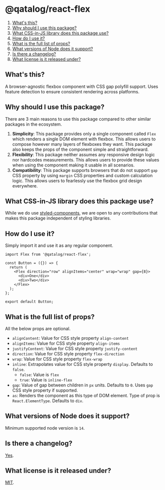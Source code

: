 <!-- omit in toc -->
# @qatalog/react-flex

1. [What's this?](#whats-this)
2. [Why should I use this package?](#why-should-i-use-this-package)
3. [What CSS-in-JS library does this package use?](#what-css-in-js-library-does-this-package-use)
4. [How do I use it?](#how-do-i-use-it)
5. [What is the full list of props?](#what-is-the-full-list-of-props)
6. [What versions of Node does it support?](#what-versions-of-node-does-it-support)
7. [Is there a changelog?](#is-there-a-changelog)
8. [What license is it released under?](#what-license-is-it-released-under)

## What's this?

A browser-agnostic flexbox component with CSS gap polyfill support. Uses feature detection to ensure consistent rendering across platforms.

## Why should I use this package?

There are 3 main reasons to use this package compared to other similar packages in the ecosystem.

1. **Simplicity**: This package provides only a single component called `Flex` which renders a single DOM element with flexbox. This allows users to compose however many layers of flexboxes they want. This package also keeps the props of the component simple and straightforward.
2. **Flexibility**: This package neither assumes any responsive design logic nor hardcodes measurements. This allows users to provide these values when using the component making it usable in all scenarios.
3. **Compatibility**: This package supports browsers that do not support `gap` CSS property by using `margin` CSS properties and custom calculation logic. This allows users to fearlessly use the flexbox grid design everywhere.

## What CSS-in-JS library does this package use?

While we do use [styled-components](https://styled-components.com/), we are open to any contributions that makes this package independent of styling libraries.

## How do I use it?

Simply import it and use it as any regular component.

```tsx
import Flex from '@qatalog/react-flex';

const Button = ({}) => {
  return (
    <Flex direction="row" alignItems="center" wrap="wrap" gap={8}>
      <div>One</div>
      <div>Two</div>
    </Flex>
  );
};

export default Button;
```

## What is the full list of props?

All the below props are optional.

- `alignContent`: Value for CSS style property `align-content`
- `alignItems`: Value for CSS style property `align-items`
- `justifyContent`: Value for CSS style property `justify-content`
- `direction`: Value for CSS style property `flex-direction`
- `wrap`: Value for CSS style property `flex-wrap`
- `inline`: Extrapolates value for CSS style property `display`. Defaults to `false`.
  + `false`: Value is `flex`
  + `true`: Value is `inline-flex`
- `gap`: Value of gap between children in `px` units. Defaults to `0`. Uses `gap` CSS style property if supported.
- `as`: Renders the component as this type of DOM element. Type of prop is `React.ElementType`. Defaults to `div`.

## What versions of Node does it support?

Minimum supported node version is `14`.

## Is there a changelog?

[Yes](CHANGELOG.md).

## What license is it released under?

[MIT](LICENSE).
